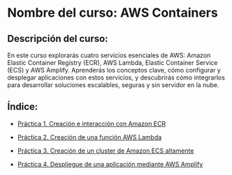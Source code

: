 # Nombre del curso: AWS Containers

## Descripción del curso:

En este curso explorarás cuatro servicios esenciales de AWS: Amazon Elastic Container Registry (ECR), AWS Lambda, Elastic Container Service (ECS) y AWS Amplify. Aprenderás los conceptos clave, cómo configurar y desplegar aplicaciones con estos servicios, y descubrirás cómo integrarlos para desarrollar soluciones escalables, seguras y sin servidor en la nube.

## Índice:

- [Práctica 1. Creación e interacción con Amazon ECR](./Capítulo1/lab1.md) 

- [Práctica 2. Creación de una función AWS Lambda](./Capítulo2/lab2.md)

- [Práctica 3. Creación de un cluster de Amazon ECS altamente](./Capítulo3/lab3.md)

- [Práctica 4. Despliegue de una aplicación mediante AWS Amplify](./Capítulo4/lab4.md)
